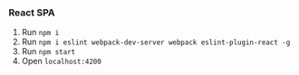 ### React SPA
1. Run `npm i`
2. Run `npm i eslint webpack-dev-server webpack eslint-plugin-react -g`
3. Run `npm start`
4. Open `localhost:4200`